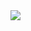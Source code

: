 <img src="https://capsule-render.vercel.app/api?type=waving&color=auto&height=200&section=header&text=MyoungChae&fontSize=90" />
